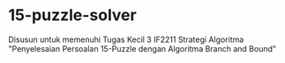 # 15-puzzle-solver
Disusun untuk memenuhi Tugas Kecil 3 IF2211 Strategi Algoritma "Penyelesaian Persoalan 15-Puzzle dengan Algoritma Branch and Bound"
